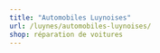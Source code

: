 ```yaml
---
title: "Automobiles Luynoises"
url: /luynes/automobiles-luynoises/
shop: réparation de voitures
---
```

